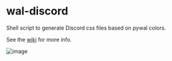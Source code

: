 # wal-discord

Shell script to generate Discord css files based on pywal colors.

See the [wiki](https://github.com/guglicap/wal-discord/wiki) for more info.

![image](https://raw.githubusercontent.com/guglicap/wal-discord/master/images/readme_image.png)